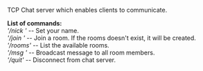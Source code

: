 TCP Chat server which enables clients to communicate.

**List of commands:**<br>
_'/nick <name>'_ -- Set your name. <br>
_'/join <name>'_ -- Join a room. If the rooms doesn't exist, it will be created. <br>
_'/rooms'_ -- List the available rooms. <br>
_'/msg <message>'_ -- Broadcast message to all room members. <br>
_'/quit'_ -- Disconnect from chat server. <br>
